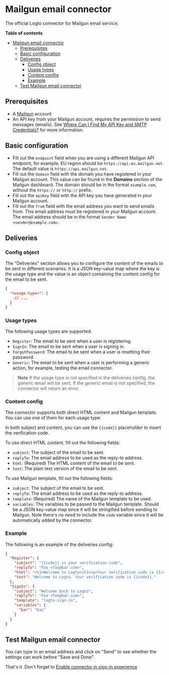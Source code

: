 # Mailgun email connector

The official Logto connector for Mailgun email service.

**Table of contents**

- [Mailgun email connector](#mailgun-email-connector)
  - [Prerequisites](#prerequisites)
  - [Basic configuration](#basic-configuration)
  - [Deliveries](#deliveries)
    - [Config object](#config-object)
    - [Usage types](#usage-types)
    - [Content config](#content-config)
    - [Example](#example)
  - [Test Mailgun email connector](#test-mailgun-email-connector)

## Prerequisites

- A [Mailgun](https://www.mailgun.com/) account
- An API key from your Mailgun account, requires the permission to send messages (emails). See [Where Can I Find My API Key and SMTP Credentials?](https://help.mailgun.com/hc/en-us/articles/203380100-Where-Can-I-Find-My-API-Key-and-SMTP-Credentials-) for more information.

## Basic configuration

- Fill out the `endpoint` field when you are using a different Mailgun API endpoint, for example, EU region should be `https://api.eu.mailgun.net`. The default value is `https://api.mailgun.net`.
- Fill out the `domain` field with the domain you have registered in your Mailgun account. This value can be found in the **Domains** section of the Mailgun dashboard. The domain should be in the format `example.com`, without the `https://` or `http://` prefix.
- Fill out the `apiKey` field with the API key you have generated in your Mailgun account.
- Fill out the `from` field with the email address you want to send emails from. This email address must be registered in your Mailgun account. The email address should be in the format `Sender Name <sender@example.com>`.

## Deliveries

### Config object

The "Deliveries" section allows you to configure the content of the emails to be sent in different scenarios. It is a JSON key-value map where the key is the usage type and the value is an object containing the content config for the email to be sent.

```json
{
  "<usage-type>": {
    // ...
  }
}
```

### Usage types

The following usage types are supported:

- `Register`: The email to be sent when a user is registering.
- `SignIn`: The email to be sent when a user is signing in.
- `ForgotPassword`: The email to be sent when a user is resetting their password.
- `Generic`: The email to be sent when a user is performing a generic action, for example, testing the email connector.

> **Note**
> If the usage type is not specified in the deliveries config, the generic email will be sent. If the generic email is not specified, the connector will return an error.

### Content config

The connector supports both direct HTML content and Mailgun template. You can use one of them for each usage type.

In both subject and content, you can use the `{{code}}` placeholder to insert the verification code.

To use direct HTML content, fill out the following fields:

- `subject`: The subject of the email to be sent.
- `replyTo`: The email address to be used as the reply-to address.
- `html`: (Required) The HTML content of the email to be sent.
- `text`: The plain text version of the email to be sent.

To use Mailgun template, fill out the following fields:

- `subject`: The subject of the email to be sent.
- `replyTo`: The email address to be used as the reply-to address.
- `template`: (Required) The name of the Mailgun template to be used.
- `variables`: The variables to be passed to the Mailgun template. Should be a JSON key-value map since it will be stringified before sending to Mailgun. Note there's no need to include the `code` variable since it will be automatically added by the connector.

### Example

The following is an example of the deliveries config:

```json
{
  "Register": {
    "subject": "{{code}} is your verification code",
    "replyTo": "Foo <foo@bar.com>",
    "html": "<h1>Welcome to Logto</h1><p>Your verification code is {{code}}.</p>",
    "text": "Welcome to Logto. Your verification code is {{code}}."
  },
  "SignIn": {
    "subject": "Welcome back to Logto",
    "replyTo": "Foo <foo@bar.com>",
    "template": "logto-sign-in",
    "variables": {
      "bar": "baz"
    }
  }
}
```

## Test Mailgun email connector

You can type in an email address and click on "Send" to see whether the settings can work before "Save and Done".

That's it. Don't forget to [Enable connector in sign-in experience](https://docs.logto.io/docs/recipes/configure-connectors/email-connector/enable-email-sign-in/)
